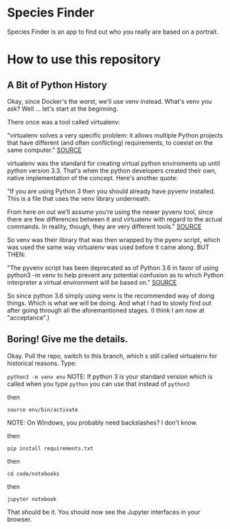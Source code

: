 # Species Finder

Species Finder is an app to find out who you really are based on a portrait.

# How to use this repository

## A Bit of Python History

Okay, since Docker's the worst, we'll use venv instead. What's venv you ask? Well ... let's start at the beginning.

There once was a tool called virtualenv:

"virtualenv solves a very specific problem: it allows multiple Python projects that have different (and often conflicting) requirements, to coexist on the same computer." [SOURCE](https://www.dabapps.com/blog/introduction-to-pip-and-virtualenv-python/)

virtualenv was the standard for creating virtual python enviroments up until python version 3.3. That's when the python developers created their own, native implementation of the concept. Here's another quote:

"If you are using Python 3 then you should already have pyvenv installed. This is a file that uses the venv library underneath.

From here on out we’ll assume you’re using the newer pyvenv tool, since there are few differences between it and virtualenv with regard to the actual commands. In reality, though, they are very different tools." [SOURCE](https://realpython.com/blog/python/python-virtual-environments-a-primer/)

So venv was their library that was then wrapped by the pyenv script, which was used the same way virtualenv was used before it came along. BUT THEN: 

"The pyvenv script has been deprecated as of Python 3.6 in favor of using python3 -m venv to help prevent any potential confusion as to which Python interpreter a virtual environment will be based on." [SOURCE](https://docs.python.org/3/library/venv.html)

So since python 3.6 simply using venv is the recommended way of doing things. Which is what we will be doing. And what I had to slowly find out after going through all the aforemantioned stages. (I think I am now at "acceptance".)

## Boring! Give me the details.

Okay. Pull the repo, switch to this branch, which s still called virtualenv for historical reasons. Type: 

`python3 -m venv env`
NOTE: If python 3 is your standard version which is called when you type `python` you can use that instead of `python3`

then

`source env/bin/activate`

NOTE: On Windows, you probably need backslashes? I don't know.

then

`pip install requirements.txt`

then

`cd code/notebooks`

then

`jupyter notebook`

That should be it. You should now see the Jupyter interfaces in your browser.
